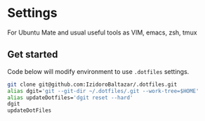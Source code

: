# Settings

For Ubuntu Mate and usual useful tools as VIM, emacs, zsh, tmux

## Get started
Code below will modify environment to use `.dotfiles` settings.
```bash
git clone git@github.com:IzidoroBaltazar/.dotfiles.git
alias dgit='git --git-dir ~/.dotfiles/.git --work-tree=$HOME'
alias updateDotfiles='dgit reset --hard'
dgit
updateDotFiles
```
